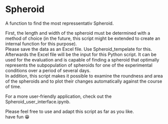 # Spheroid
A function to find the most repressentativ Spheroid.

First, the length and width of the spheroid must be determined with a method of choice 
(in the future, this script might be extended to create an internal function for this purpose).  
Please save the data as an Excel file. Use Spheroid_tempelate for this.  
Afterwards the Excel file will be the input for this Python script. 
It can be used for the evaluation and is capable of finding a spheroid that optimally represents the subpopulation of spheroids for one of the experimental conditions over a period of several days.  
In addition, this script makes it possible to examine the roundness and area of the spheroids and to plot their changes automatically against the course of time.  

For a more user-friendly application, check out the Spheroid_user_interface.ipynb.  

Please feel free to use and adapt this script as far as you like.  
have fun :grin:
